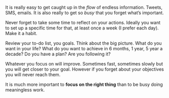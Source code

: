 It is really easy to get caught up in the _flow_ of endless
information. Tweets, SMS, emails. It is also really to get so _busy_
that you forget what’s important.

Never forget to take some time to reflect on your actions. Ideally you
want to set up a specific time for that, at least once a week (I
prefer each day). Make it a habit.

Review your to-do list, you goals. Think about the big picture. What
do you want in your life? What do you want to achieve in 6 months, 1
year, 5 year a decade? Do you have a plan? Are you following it?

Whatever you focus on will improve. Sometimes fast, sometimes slowly
but you will get closer to your goal. However if you forget about your
objectives you will never reach them.

It is much more important to **focus on the right thing** than to be
busy doing meaningless work.
